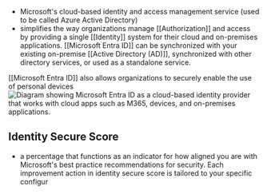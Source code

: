 - Microsoft's cloud-based identity and access management service (used to be called Azure Active Directory)
- simplifies the way organizations manage [[Authorization]] and access by providing a single [[Identity]] system for their cloud and on-premises applications. [[Microsoft Entra ID]] can be synchronized with your existing on-premise [[Active Directory (AD)]], synchronized with other directory services, or used as a standalone service.

[[Microsoft Entra ID]] also allows organizations to securely enable the use of personal devices![Diagram showing Microsoft Entra ID as a cloud-based identity provider that works with cloud apps such as M365, devices, and on-premises applications.](https://learn.microsoft.com/en-us/training/wwl-sci/explore-basic-services-identity-types/media/entra-id-general-diagram-v2.png)

## Identity Secure Score
- a percentage that functions as an indicator for how aligned you are with Microsoft's best practice recommendations for security. Each improvement action in identity secure score is tailored to your specific configur